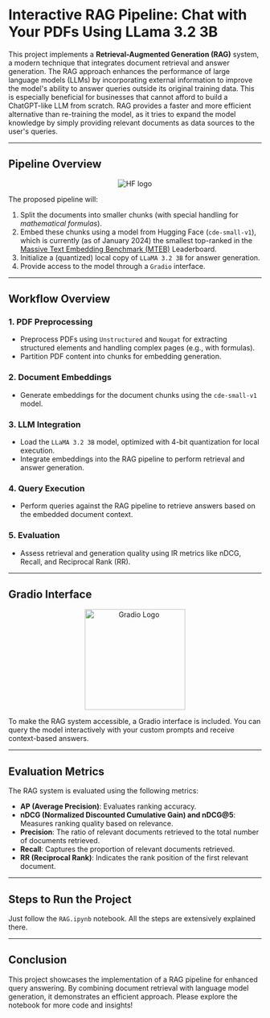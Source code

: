 # Interactive RAG Pipeline: Chat with Your PDFs Using LLama 3.2 3B

This project implements a **Retrieval-Augmented Generation (RAG)** system, a modern technique that integrates document retrieval and answer generation. The RAG approach enhances the performance of large language models (LLMs) by incorporating external information to improve the model's ability to answer queries outside its original training data. This is especially beneficial for businesses that cannot afford to build a ChatGPT-like LLM from scratch. RAG provides a faster and more efficient alternative than re-training the model, as it tries to expand the model knowledge by simply providing relevant documents as data sources to the user's queries.

---

## Pipeline Overview

<div align="center">
    <img src="https://huggingface.co/front/assets/huggingface_logo-noborder.svg" alt="HF logo">
</div>

The proposed pipeline will:
1. Split the documents into smaller chunks (with special handling for *mathematical formulas*).
2. Embed these chunks using a model from Hugging Face (`cde-small-v1`), which is currently (as of January 2024) the smallest top-ranked in the [Massive Text Embedding Benchmark (MTEB)](!https://huggingface.co/spaces/mteb/leaderboard) Leaderboard.
3. Initialize a (quantized) local copy of `LLaMA 3.2 3B` for answer generation.
4. Provide access to the model through a `Gradio` interface.

---

## Workflow Overview
### 1. **PDF Preprocessing**
   - Preprocess PDFs using `Unstructured` and `Nougat` for extracting structured elements and handling complex pages (e.g., with formulas).
   - Partition PDF content into chunks for embedding generation.

### 2. **Document Embeddings**
   - Generate embeddings for the document chunks using the `cde-small-v1` model.

### 3. **LLM Integration**
   - Load the `LLaMA 3.2 3B` model, optimized with 4-bit quantization for local execution.
   - Integrate embeddings into the RAG pipeline to perform retrieval and answer generation.

### 4. **Query Execution**
   - Perform queries against the RAG pipeline to retrieve answers based on the embedded document context.

### 5. **Evaluation**
   - Assess retrieval and generation quality using IR metrics like nDCG, Recall, and Reciprocal Rank (RR).

---

## Gradio Interface

<div align="center"><img src="https://www.gradio.app/_app/immutable/assets/gradio.CHB5adID.svg" alt="Gradio Logo" width="200"></div>

To make the RAG system accessible, a Gradio interface is included. You can query the model interactively with your custom prompts and receive context-based answers.

---

## Evaluation Metrics
The RAG system is evaluated using the following metrics:
- **AP (Average Precision)**: Evaluates ranking accuracy.
- **nDCG (Normalized Discounted Cumulative Gain) and nDCG@5**: Measures ranking quality based on relevance.
- **Precision**: The ratio of relevant documents retrieved to the total number of documents retrieved.
- **Recall**: Captures the proportion of relevant documents retrieved.
- **RR (Reciprocal Rank)**: Indicates the rank position of the first relevant document.

---

## Steps to Run the Project

Just follow the `RAG.ipynb` notebook. All the steps are extensively explained there.

---

## Conclusion
This project showcases the implementation of a RAG pipeline for enhanced query answering. By combining document retrieval with language model generation, it demonstrates an efficient approach. Please explore the notebook for more code and insights!
